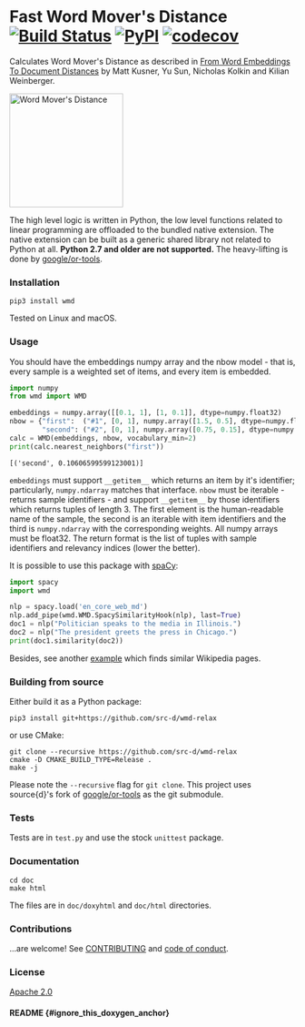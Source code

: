 Fast Word Mover's Distance [![Build Status](https://travis-ci.org/src-d/wmd-relax.svg?branch=master)](https://travis-ci.org/src-d/wmd-relax) [![PyPI](https://img.shields.io/pypi/v/wmd.svg)](https://pypi.python.org/pypi/wmd) [![codecov](https://codecov.io/github/src-d/wmd-relax/coverage.svg)](https://codecov.io/gh/src-d/wmd-relax)
==========================

Calculates Word Mover's Distance as described in
[From Word Embeddings To Document Distances](http://www.cs.cornell.edu/~kilian/papers/wmd_metric.pdf)
by Matt Kusner, Yu Sun, Nicholas Kolkin and Kilian Weinberger.

<img src="https://blog.sourced.tech/post/lapjv/wmd.png" alt="Word Mover's Distance" width="200"/>

The high level logic is written in Python, the low level functions related to
linear programming are offloaded to the bundled native extension. The native
extension can be built as a generic shared library not related to Python at all.
**Python 2.7 and older are not supported.** The heavy-lifting is done by
[google/or-tools](https://github.com/google/or-tools).


### Installation

```
pip3 install wmd
```
Tested on Linux and macOS.

### Usage

You should have the embeddings numpy array and the nbow model - that is,
every sample is a weighted set of items, and every item is embedded.

```python
import numpy
from wmd import WMD

embeddings = numpy.array([[0.1, 1], [1, 0.1]], dtype=numpy.float32)
nbow = {"first":  ("#1", [0, 1], numpy.array([1.5, 0.5], dtype=numpy.float32)),
        "second": ("#2", [0, 1], numpy.array([0.75, 0.15], dtype=numpy.float32))}
calc = WMD(embeddings, nbow, vocabulary_min=2)
print(calc.nearest_neighbors("first"))
```
```
[('second', 0.10606599599123001)]
```

`embeddings` must support `__getitem__` which returns an item by it's
identifier; particularly, `numpy.ndarray` matches that interface.
`nbow` must be iterable - returns sample identifiers - and support
`__getitem__` by those identifiers which returns tuples of length 3.
The first element is the human-readable name of the sample, the
second is an iterable with item identifiers and the third is `numpy.ndarray`
with the corresponding weights. All numpy arrays must be float32. The return
format is the list of tuples with sample identifiers and relevancy
indices (lower the better).

It is possible to use this package with [spaCy](https://github.com/explosion/spaCy):

```python
import spacy
import wmd

nlp = spacy.load('en_core_web_md')
nlp.add_pipe(wmd.WMD.SpacySimilarityHook(nlp), last=True)
doc1 = nlp("Politician speaks to the media in Illinois.")
doc2 = nlp("The president greets the press in Chicago.")
print(doc1.similarity(doc2))
```

Besides, see another [example](spacy_example.py) which finds similar Wikipedia
pages.

### Building from source

Either build it as a Python package:

```
pip3 install git+https://github.com/src-d/wmd-relax
```

or use CMake:

```
git clone --recursive https://github.com/src-d/wmd-relax
cmake -D CMAKE_BUILD_TYPE=Release .
make -j
```

Please note the `--recursive` flag for `git clone`. This project uses source{d}'s
fork of [google/or-tools](https://github.com/google/or-tools) as the git submodule.

### Tests

Tests are in `test.py` and use the stock `unittest` package.

### Documentation

```
cd doc
make html
```

The files are in `doc/doxyhtml` and `doc/html` directories.

### Contributions

...are welcome! See [CONTRIBUTING](CONTRIBUTING.md) and [code of conduct](CODE_OF_CONDUCT.md).

### License
[Apache 2.0](LICENSE.md)

#### README {#ignore_this_doxygen_anchor}
